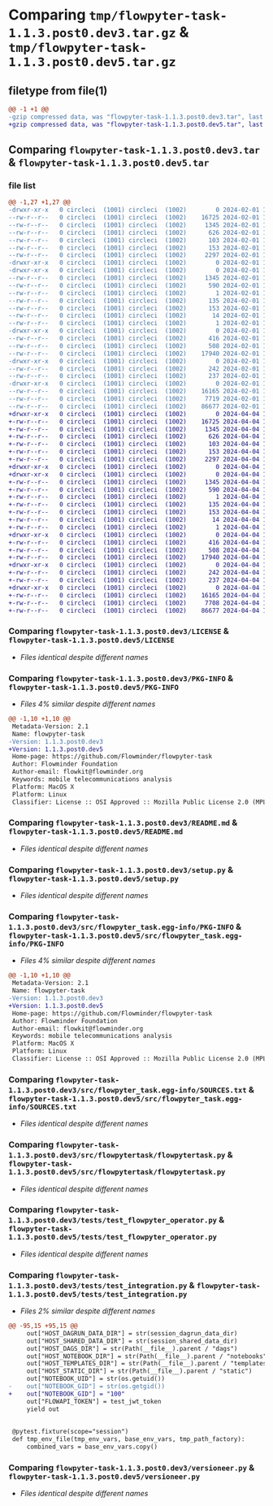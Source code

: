 # Comparing `tmp/flowpyter-task-1.1.3.post0.dev3.tar.gz` & `tmp/flowpyter-task-1.1.3.post0.dev5.tar.gz`

## filetype from file(1)

```diff
@@ -1 +1 @@
-gzip compressed data, was "flowpyter-task-1.1.3.post0.dev3.tar", last modified: Thu Feb  1 12:44:36 2024, max compression
+gzip compressed data, was "flowpyter-task-1.1.3.post0.dev5.tar", last modified: Thu Apr  4 14:19:59 2024, max compression
```

## Comparing `flowpyter-task-1.1.3.post0.dev3.tar` & `flowpyter-task-1.1.3.post0.dev5.tar`

### file list

```diff
@@ -1,27 +1,27 @@
-drwxr-xr-x   0 circleci  (1001) circleci  (1002)        0 2024-02-01 12:44:36.725513 flowpyter-task-1.1.3.post0.dev3/
--rw-r--r--   0 circleci  (1001) circleci  (1002)    16725 2024-02-01 12:44:36.000000 flowpyter-task-1.1.3.post0.dev3/LICENSE
--rw-r--r--   0 circleci  (1001) circleci  (1002)     1345 2024-02-01 12:44:36.725513 flowpyter-task-1.1.3.post0.dev3/PKG-INFO
--rw-r--r--   0 circleci  (1001) circleci  (1002)      626 2024-02-01 12:44:36.000000 flowpyter-task-1.1.3.post0.dev3/README.md
--rw-r--r--   0 circleci  (1001) circleci  (1002)      103 2024-02-01 12:44:36.000000 flowpyter-task-1.1.3.post0.dev3/pyproject.toml
--rw-r--r--   0 circleci  (1001) circleci  (1002)      153 2024-02-01 12:44:36.725513 flowpyter-task-1.1.3.post0.dev3/setup.cfg
--rw-r--r--   0 circleci  (1001) circleci  (1002)     2297 2024-02-01 12:44:36.000000 flowpyter-task-1.1.3.post0.dev3/setup.py
-drwxr-xr-x   0 circleci  (1001) circleci  (1002)        0 2024-02-01 12:44:36.721513 flowpyter-task-1.1.3.post0.dev3/src/
-drwxr-xr-x   0 circleci  (1001) circleci  (1002)        0 2024-02-01 12:44:36.725513 flowpyter-task-1.1.3.post0.dev3/src/flowpyter_task.egg-info/
--rw-r--r--   0 circleci  (1001) circleci  (1002)     1345 2024-02-01 12:44:36.000000 flowpyter-task-1.1.3.post0.dev3/src/flowpyter_task.egg-info/PKG-INFO
--rw-r--r--   0 circleci  (1001) circleci  (1002)      590 2024-02-01 12:44:36.000000 flowpyter-task-1.1.3.post0.dev3/src/flowpyter_task.egg-info/SOURCES.txt
--rw-r--r--   0 circleci  (1001) circleci  (1002)        1 2024-02-01 12:44:36.000000 flowpyter-task-1.1.3.post0.dev3/src/flowpyter_task.egg-info/dependency_links.txt
--rw-r--r--   0 circleci  (1001) circleci  (1002)      135 2024-02-01 12:44:36.000000 flowpyter-task-1.1.3.post0.dev3/src/flowpyter_task.egg-info/entry_points.txt
--rw-r--r--   0 circleci  (1001) circleci  (1002)      153 2024-02-01 12:44:36.000000 flowpyter-task-1.1.3.post0.dev3/src/flowpyter_task.egg-info/requires.txt
--rw-r--r--   0 circleci  (1001) circleci  (1002)       14 2024-02-01 12:44:36.000000 flowpyter-task-1.1.3.post0.dev3/src/flowpyter_task.egg-info/top_level.txt
--rw-r--r--   0 circleci  (1001) circleci  (1002)        1 2024-02-01 12:44:36.000000 flowpyter-task-1.1.3.post0.dev3/src/flowpyter_task.egg-info/zip-safe
-drwxr-xr-x   0 circleci  (1001) circleci  (1002)        0 2024-02-01 12:44:36.725513 flowpyter-task-1.1.3.post0.dev3/src/flowpytertask/
--rw-r--r--   0 circleci  (1001) circleci  (1002)      416 2024-02-01 12:44:36.000000 flowpyter-task-1.1.3.post0.dev3/src/flowpytertask/__init__.py
--rw-r--r--   0 circleci  (1001) circleci  (1002)      508 2024-02-01 12:44:36.725513 flowpyter-task-1.1.3.post0.dev3/src/flowpytertask/_version.py
--rw-r--r--   0 circleci  (1001) circleci  (1002)    17940 2024-02-01 12:44:36.000000 flowpyter-task-1.1.3.post0.dev3/src/flowpytertask/flowpytertask.py
-drwxr-xr-x   0 circleci  (1001) circleci  (1002)        0 2024-02-01 12:44:36.725513 flowpyter-task-1.1.3.post0.dev3/src/flowpytertask/plugins/
--rw-r--r--   0 circleci  (1001) circleci  (1002)      242 2024-02-01 12:44:36.000000 flowpyter-task-1.1.3.post0.dev3/src/flowpytertask/plugins/__init__.py
--rw-r--r--   0 circleci  (1001) circleci  (1002)      237 2024-02-01 12:44:36.000000 flowpyter-task-1.1.3.post0.dev3/src/flowpytertask/plugins/base64_jinja.py
-drwxr-xr-x   0 circleci  (1001) circleci  (1002)        0 2024-02-01 12:44:36.725513 flowpyter-task-1.1.3.post0.dev3/tests/
--rw-r--r--   0 circleci  (1001) circleci  (1002)    16165 2024-02-01 12:44:36.000000 flowpyter-task-1.1.3.post0.dev3/tests/test_flowpyter_operator.py
--rw-r--r--   0 circleci  (1001) circleci  (1002)     7719 2024-02-01 12:44:36.000000 flowpyter-task-1.1.3.post0.dev3/tests/test_integration.py
--rw-r--r--   0 circleci  (1001) circleci  (1002)    86677 2024-02-01 12:44:36.000000 flowpyter-task-1.1.3.post0.dev3/versioneer.py
+drwxr-xr-x   0 circleci  (1001) circleci  (1002)        0 2024-04-04 14:19:59.183819 flowpyter-task-1.1.3.post0.dev5/
+-rw-r--r--   0 circleci  (1001) circleci  (1002)    16725 2024-04-04 14:19:58.000000 flowpyter-task-1.1.3.post0.dev5/LICENSE
+-rw-r--r--   0 circleci  (1001) circleci  (1002)     1345 2024-04-04 14:19:59.183819 flowpyter-task-1.1.3.post0.dev5/PKG-INFO
+-rw-r--r--   0 circleci  (1001) circleci  (1002)      626 2024-04-04 14:19:58.000000 flowpyter-task-1.1.3.post0.dev5/README.md
+-rw-r--r--   0 circleci  (1001) circleci  (1002)      103 2024-04-04 14:19:58.000000 flowpyter-task-1.1.3.post0.dev5/pyproject.toml
+-rw-r--r--   0 circleci  (1001) circleci  (1002)      153 2024-04-04 14:19:59.183819 flowpyter-task-1.1.3.post0.dev5/setup.cfg
+-rw-r--r--   0 circleci  (1001) circleci  (1002)     2297 2024-04-04 14:19:58.000000 flowpyter-task-1.1.3.post0.dev5/setup.py
+drwxr-xr-x   0 circleci  (1001) circleci  (1002)        0 2024-04-04 14:19:59.179819 flowpyter-task-1.1.3.post0.dev5/src/
+drwxr-xr-x   0 circleci  (1001) circleci  (1002)        0 2024-04-04 14:19:59.183819 flowpyter-task-1.1.3.post0.dev5/src/flowpyter_task.egg-info/
+-rw-r--r--   0 circleci  (1001) circleci  (1002)     1345 2024-04-04 14:19:59.000000 flowpyter-task-1.1.3.post0.dev5/src/flowpyter_task.egg-info/PKG-INFO
+-rw-r--r--   0 circleci  (1001) circleci  (1002)      590 2024-04-04 14:19:59.000000 flowpyter-task-1.1.3.post0.dev5/src/flowpyter_task.egg-info/SOURCES.txt
+-rw-r--r--   0 circleci  (1001) circleci  (1002)        1 2024-04-04 14:19:59.000000 flowpyter-task-1.1.3.post0.dev5/src/flowpyter_task.egg-info/dependency_links.txt
+-rw-r--r--   0 circleci  (1001) circleci  (1002)      135 2024-04-04 14:19:59.000000 flowpyter-task-1.1.3.post0.dev5/src/flowpyter_task.egg-info/entry_points.txt
+-rw-r--r--   0 circleci  (1001) circleci  (1002)      153 2024-04-04 14:19:59.000000 flowpyter-task-1.1.3.post0.dev5/src/flowpyter_task.egg-info/requires.txt
+-rw-r--r--   0 circleci  (1001) circleci  (1002)       14 2024-04-04 14:19:59.000000 flowpyter-task-1.1.3.post0.dev5/src/flowpyter_task.egg-info/top_level.txt
+-rw-r--r--   0 circleci  (1001) circleci  (1002)        1 2024-04-04 14:19:59.000000 flowpyter-task-1.1.3.post0.dev5/src/flowpyter_task.egg-info/zip-safe
+drwxr-xr-x   0 circleci  (1001) circleci  (1002)        0 2024-04-04 14:19:59.183819 flowpyter-task-1.1.3.post0.dev5/src/flowpytertask/
+-rw-r--r--   0 circleci  (1001) circleci  (1002)      416 2024-04-04 14:19:58.000000 flowpyter-task-1.1.3.post0.dev5/src/flowpytertask/__init__.py
+-rw-r--r--   0 circleci  (1001) circleci  (1002)      508 2024-04-04 14:19:59.183819 flowpyter-task-1.1.3.post0.dev5/src/flowpytertask/_version.py
+-rw-r--r--   0 circleci  (1001) circleci  (1002)    17940 2024-04-04 14:19:58.000000 flowpyter-task-1.1.3.post0.dev5/src/flowpytertask/flowpytertask.py
+drwxr-xr-x   0 circleci  (1001) circleci  (1002)        0 2024-04-04 14:19:59.183819 flowpyter-task-1.1.3.post0.dev5/src/flowpytertask/plugins/
+-rw-r--r--   0 circleci  (1001) circleci  (1002)      242 2024-04-04 14:19:58.000000 flowpyter-task-1.1.3.post0.dev5/src/flowpytertask/plugins/__init__.py
+-rw-r--r--   0 circleci  (1001) circleci  (1002)      237 2024-04-04 14:19:58.000000 flowpyter-task-1.1.3.post0.dev5/src/flowpytertask/plugins/base64_jinja.py
+drwxr-xr-x   0 circleci  (1001) circleci  (1002)        0 2024-04-04 14:19:59.183819 flowpyter-task-1.1.3.post0.dev5/tests/
+-rw-r--r--   0 circleci  (1001) circleci  (1002)    16165 2024-04-04 14:19:58.000000 flowpyter-task-1.1.3.post0.dev5/tests/test_flowpyter_operator.py
+-rw-r--r--   0 circleci  (1001) circleci  (1002)     7708 2024-04-04 14:19:58.000000 flowpyter-task-1.1.3.post0.dev5/tests/test_integration.py
+-rw-r--r--   0 circleci  (1001) circleci  (1002)    86677 2024-04-04 14:19:58.000000 flowpyter-task-1.1.3.post0.dev5/versioneer.py
```

### Comparing `flowpyter-task-1.1.3.post0.dev3/LICENSE` & `flowpyter-task-1.1.3.post0.dev5/LICENSE`

 * *Files identical despite different names*

### Comparing `flowpyter-task-1.1.3.post0.dev3/PKG-INFO` & `flowpyter-task-1.1.3.post0.dev5/PKG-INFO`

 * *Files 4% similar despite different names*

```diff
@@ -1,10 +1,10 @@
 Metadata-Version: 2.1
 Name: flowpyter-task
-Version: 1.1.3.post0.dev3
+Version: 1.1.3.post0.dev5
 Home-page: https://github.com/Flowminder/flowpyter-task
 Author: Flowminder Foundation
 Author-email: flowkit@flowminder.org
 Keywords: mobile telecommunications analysis
 Platform: MacOS X
 Platform: Linux
 Classifier: License :: OSI Approved :: Mozilla Public License 2.0 (MPL 2.0)
```

### Comparing `flowpyter-task-1.1.3.post0.dev3/README.md` & `flowpyter-task-1.1.3.post0.dev5/README.md`

 * *Files identical despite different names*

### Comparing `flowpyter-task-1.1.3.post0.dev3/setup.py` & `flowpyter-task-1.1.3.post0.dev5/setup.py`

 * *Files identical despite different names*

### Comparing `flowpyter-task-1.1.3.post0.dev3/src/flowpyter_task.egg-info/PKG-INFO` & `flowpyter-task-1.1.3.post0.dev5/src/flowpyter_task.egg-info/PKG-INFO`

 * *Files 4% similar despite different names*

```diff
@@ -1,10 +1,10 @@
 Metadata-Version: 2.1
 Name: flowpyter-task
-Version: 1.1.3.post0.dev3
+Version: 1.1.3.post0.dev5
 Home-page: https://github.com/Flowminder/flowpyter-task
 Author: Flowminder Foundation
 Author-email: flowkit@flowminder.org
 Keywords: mobile telecommunications analysis
 Platform: MacOS X
 Platform: Linux
 Classifier: License :: OSI Approved :: Mozilla Public License 2.0 (MPL 2.0)
```

### Comparing `flowpyter-task-1.1.3.post0.dev3/src/flowpyter_task.egg-info/SOURCES.txt` & `flowpyter-task-1.1.3.post0.dev5/src/flowpyter_task.egg-info/SOURCES.txt`

 * *Files identical despite different names*

### Comparing `flowpyter-task-1.1.3.post0.dev3/src/flowpytertask/flowpytertask.py` & `flowpyter-task-1.1.3.post0.dev5/src/flowpytertask/flowpytertask.py`

 * *Files identical despite different names*

### Comparing `flowpyter-task-1.1.3.post0.dev3/tests/test_flowpyter_operator.py` & `flowpyter-task-1.1.3.post0.dev5/tests/test_flowpyter_operator.py`

 * *Files identical despite different names*

### Comparing `flowpyter-task-1.1.3.post0.dev3/tests/test_integration.py` & `flowpyter-task-1.1.3.post0.dev5/tests/test_integration.py`

 * *Files 2% similar despite different names*

```diff
@@ -95,15 +95,15 @@
     out["HOST_DAGRUN_DATA_DIR"] = str(session_dagrun_data_dir)
     out["HOST_SHARED_DATA_DIR"] = str(session_shared_data_dir)
     out["HOST_DAGS_DIR"] = str(Path(__file__).parent / "dags")
     out["HOST_NOTEBOOK_DIR"] = str(Path(__file__).parent / "notebooks")
     out["HOST_TEMPLATES_DIR"] = str(Path(__file__).parent / "templates")
     out["HOST_STATIC_DIR"] = str(Path(__file__).parent / "static")
     out["NOTEBOOK_UID"] = str(os.getuid())
-    out["NOTEBOOK_GID"] = str(os.getgid())
+    out["NOTEBOOK_GID"] = "100"
     out["FLOWAPI_TOKEN"] = test_jwt_token
     yield out
 
 
 @pytest.fixture(scope="session")
 def tmp_env_file(tmp_env_vars, base_env_vars, tmp_path_factory):
     combined_vars = base_env_vars.copy()
```

### Comparing `flowpyter-task-1.1.3.post0.dev3/versioneer.py` & `flowpyter-task-1.1.3.post0.dev5/versioneer.py`

 * *Files identical despite different names*

